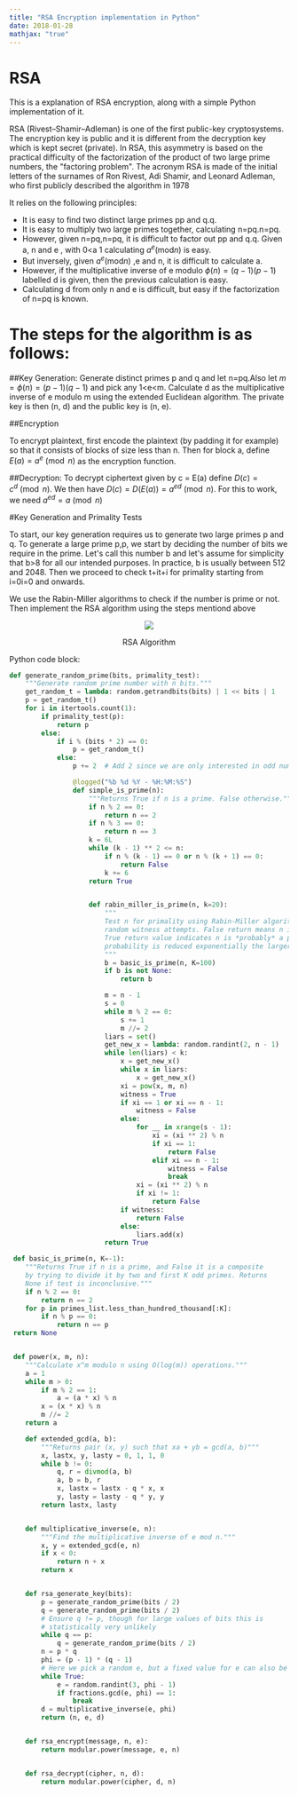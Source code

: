 ```yaml
---
title: "RSA Encryption implementation in Python"
date: 2018-01-28
mathjax: "true"
---
```


# RSA

This is a explanation of RSA encryption, along with a simple Python implementation of it.


RSA (Rivest–Shamir–Adleman) is one of the first public-key cryptosystems. The encryption key is public and it is different from the decryption key which is kept secret (private). In RSA, this asymmetry is based on the practical difficulty of the factorization of the product of two large prime numbers, the "factoring problem". The acronym RSA is made of the initial letters of the surnames of Ron Rivest, Adi Shamir, and Leonard Adleman, who first publicly described the algorithm in 1978

It relies on the following principles:
* It is easy to find two distinct large primes pp and q.q.
* It is easy to multiply two large primes together, calculating n=pq.n=pq.
* However, given n=pq,n=pq, it is difficult to factor out pp and q.q.
Given a, n and e , with 0<a<n and e > 1 calculating $a ^ { e } ( \mathrm { mod } n )$ is easy.
* But inversely, given $a ^ { e } ( \mathrm { mod } n )$ ,e and n, it is difficult to calculate a.
* However, if the multiplicative inverse of e modulo $\phi ( n ) = ( q - 1 ) ( p - 1 )$ labelled d is given, then the previous calculation is easy.
* Calculating d from only n and e is difficult, but easy if the factorization of n=pq is known.

# The steps for the algorithm is as follows:
##Key Generation:
Generate distinct primes p and q and let n=pq.Also let $m=\phi(n)=(p-1)(q-1)$  and pick any 1<e<m. Calculate d as the multiplicative inverse of e modulo m using the extended Euclidean algorithm. The private key is then (n, d) and the public key is (n, e).

##Encryption

To encrypt plaintext, first encode the plaintext (by padding it for example) so that it consists of blocks of size less than n. Then for block a, define $E(a)=a^e \pmod{n}$ as the encryption function.

##Decryption:
To decrypt ciphertext given by c = E(a) define $D(c) = c^d \pmod{n}$. We then have $D(c)=D(E(a))=a^{ed} \pmod{n}$. For this to work, we need $a^{ed}=a \pmod{n}$


#Key Generation and Primality Tests

To start, our key generation requires us to generate two large primes p and q.
To generate a large prime p,p, we start by deciding the number of bits we require in the prime. Let's call this number b and let's assume for simplicity that b>8 for all our intended purposes. In practice, b is usually between 512 and 2048.
Then we proceed to check t+it+i for primality starting from i=0i=0 and onwards.

We use the Rabin-Miller algorithms to check if the number is prime or not. Then implement the RSA algorithm using the steps mentiond above

<p align="center">
<img src="https://imgur.com/FKRE08g.jpg">

</p>

<center>
RSA Algorithm
</center>

Python code block:
```python
def generate_random_prime(bits, primality_test):
    """Generate random prime number with n bits."""
    get_random_t = lambda: random.getrandbits(bits) | 1 << bits | 1
    p = get_random_t()
    for i in itertools.count(1):
        if primality_test(p):
            return p
        else:
            if i % (bits * 2) == 0:
                p = get_random_t()
            else:
                p += 2  # Add 2 since we are only interested in odd numbers

                @logged("%b %d %Y - %H:%M:%S")
                def simple_is_prime(n):
                    """Returns True if n is a prime. False otherwise."""
                    if n % 2 == 0:
                        return n == 2
                    if n % 3 == 0:
                        return n == 3
                    k = 6L
                    while (k - 1) ** 2 <= n:
                        if n % (k - 1) == 0 or n % (k + 1) == 0:
                            return False
                        k += 6
                    return True


                    def rabin_miller_is_prime(n, k=20):
                        """
                        Test n for primality using Rabin-Miller algorithm, with k
                        random witness attempts. False return means n is certainly a composite.
                        True return value indicates n is *probably* a prime. False positive
                        probability is reduced exponentially the larger k gets.
                        """
                        b = basic_is_prime(n, K=100)
                        if b is not None:
                            return b

                        m = n - 1
                        s = 0
                        while m % 2 == 0:
                            s += 1
                            m //= 2
                        liars = set()
                        get_new_x = lambda: random.randint(2, n - 1)
                        while len(liars) < k:
                            x = get_new_x()
                            while x in liars:
                                x = get_new_x()
                            xi = pow(x, m, n)
                            witness = True
                            if xi == 1 or xi == n - 1:
                                witness = False
                            else:
                                for __ in xrange(s - 1):
                                    xi = (xi ** 2) % n
                                    if xi == 1:
                                        return False
                                    elif xi == n - 1:
                                        witness = False
                                        break
                                xi = (xi ** 2) % n
                                if xi != 1:
                                    return False
                            if witness:
                                return False
                            else:
                                liars.add(x)
                        return True                  

 def basic_is_prime(n, K=-1):
    """Returns True if n is a prime, and False it is a composite
    by trying to divide it by two and first K odd primes. Returns
    None if test is inconclusive."""
    if n % 2 == 0:
        return n == 2
    for p in primes_list.less_than_hundred_thousand[:K]:
        if n % p == 0:
            return n == p
 return None                


 def power(x, m, n):
    """Calculate x^m modulo n using O(log(m)) operations."""
    a = 1
    while m > 0:
        if m % 2 == 1:
            a = (a * x) % n
        x = (x * x) % n
        m //= 2
    return a

    def extended_gcd(a, b):
        """Returns pair (x, y) such that xa + yb = gcd(a, b)"""
        x, lastx, y, lasty = 0, 1, 1, 0
        while b != 0:
            q, r = divmod(a, b)
            a, b = b, r
            x, lastx = lastx - q * x, x
            y, lasty = lasty - q * y, y
        return lastx, lasty


    def multiplicative_inverse(e, n):
        """Find the multiplicative inverse of e mod n."""
        x, y = extended_gcd(e, n)
        if x < 0:
            return n + x
        return x


    def rsa_generate_key(bits):
        p = generate_random_prime(bits / 2)
        q = generate_random_prime(bits / 2)
        # Ensure q != p, though for large values of bits this is
        # statistically very unlikely
        while q == p:
            q = generate_random_prime(bits / 2)
        n = p * q
        phi = (p - 1) * (q - 1)
        # Here we pick a random e, but a fixed value for e can also be used.
        while True:
            e = random.randint(3, phi - 1)
            if fractions.gcd(e, phi) == 1:
                break
        d = multiplicative_inverse(e, phi)
        return (n, e, d)


    def rsa_encrypt(message, n, e):
        return modular.power(message, e, n)


    def rsa_decrypt(cipher, n, d):
        return modular.power(cipher, d, n)




```
